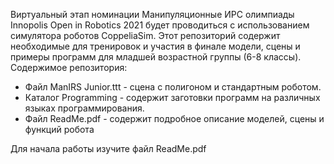 Виртуальный этап номинации Манипуляционные ИРС олимпиады Innopolis Open in Robotics 2021 будет проводиться с использованием симулятора роботов CoppeliaSim.
Этот репозиторий содержит необходимые для тренировок и участия в финале модели, сцены и примеры программ для младшей возрастной группы (6-8 классы).
Содержимое репозитория:
*	Файл ManIRS Junior.ttt - сцена с полигоном и стандартным роботом.
*	Каталог Programming - содержит заготовки программ на различных языках программирования.
* Файл ReadMe.pdf - содержит подробное описание моделей, сцены и функций робота

Для начала работы изучите файл ReadMe.pdf
